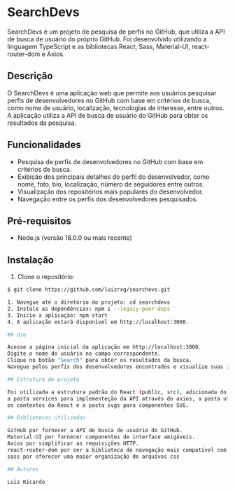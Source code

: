 # SearchDevs

SearchDevs é um projeto de pesquisa de perfis no GitHub, que utiliza a API de busca de usuário do próprio GitHub. Foi desenvolvido utilizando a linguagem TypeScript e as bibliotecas React, Sass, Material-UI, react-router-dom e Axios.

## Descrição

O SearchDevs é uma aplicação web que permite aos usuários pesquisar perfis de desenvolvedores no GitHub com base em critérios de busca, como nome de usuário, localização, tecnologias de interesse, entre outros. A aplicação utiliza a API de busca de usuário do GitHub para obter os resultados da pesquisa.

## Funcionalidades

- Pesquisa de perfis de desenvolvedores no GitHub com base em critérios de busca.
- Exibição dos principais detalhes do perfil do desenvolvedor, como nome, foto, bio, localização, número de seguidores entre outros.
- Visualização dos repositórios mais populares do desenvolvedor.
- Navegação entre os perfis dos desenvolvedores pesquisados.

## Pré-requisitos

- Node.js (versão 18.0.0 ou mais recente)

## Instalação

1. Clone o repositório:

```bash
$ git clone https://github.com/luizrxg/searchevs.git

1. Navegue até o diretório do projeto: cd searchdevs
2. Instale as dependências: npm i --legacy-peer-deps
3. Inicie a aplicação: npm start
4. A aplicação estará disponível em http://localhost:3000.

## Uso

Acesse a página inicial da aplicação em http://localhost:3000.
Digite o nome do usuário no campo correspondente.
Clique no botão "Search" para obter os resultados da busca.
Navegue pelos perfis dos desenvolvedores encontrados e visualize suas informações e repositórios.

## Estrutura de projeto

Foi utilizada a estrutura padrão do React (public, src), adicionada do modelo de pastas similar ao de MVVM, com a pasta commons para componentes e tipos de Typescript,
a pasta services para implementeção da API através do axios, a pasta utils para utilidades genéricas, a pasta pages para os componentes das páginas, a pasta contexts para
os contextos do React e a pasta svgs para componentes SVG.

## Bibliotecas utilizadas

GitHub por fornecer a API de busca de usuário do GitHub.
Material-UI por fornecer componentes de interface amigáveis.
Axios por simplificar as requisições HTTP.
react-router-dom por ser a biblioteca de navegação mais compatível com React e por sua praticidade
sass por oferecer uma maior organização de arquivos css

## Autores

Luiz Ricardo
